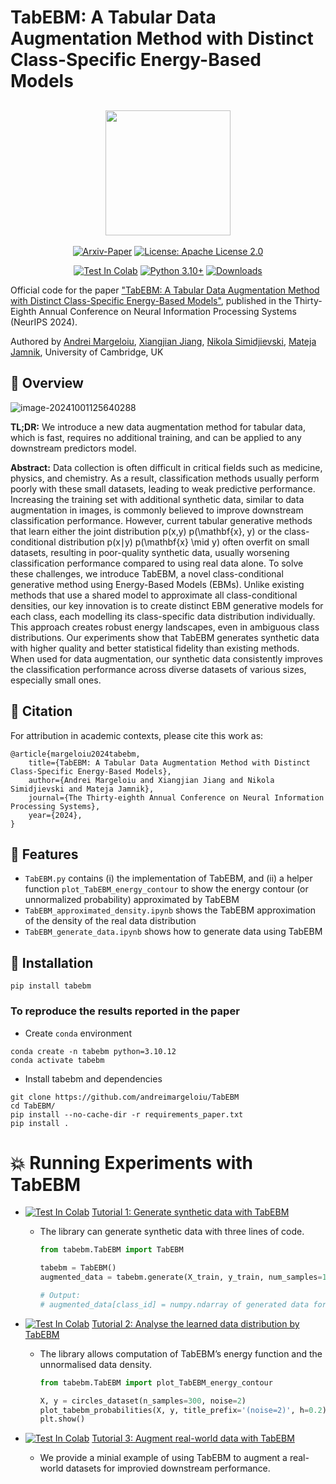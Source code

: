 # TabEBM: A Tabular Data Augmentation Method with Distinct Class-Specific Energy-Based Models

<h2 align="center">
  <img src="https://s2.loli.net/2024/10/01/uJjKCNfqhFcXyPM.png" height="200px">
</h2>

<div align="center">

[![Arxiv-Paper](https://img.shields.io/badge/Arxiv-Paper-olivegreen)](https://arxiv.org/abs/2409.16118)
[![License: Apache License 2.0](https://img.shields.io/badge/License-Apache%202.0-olivegreen.svg)](https://github.com/andreimargeloiu/TabEBM/blob/master/LICENSE)

[![Test In Colab](https://colab.research.google.com/assets/colab-badge.svg)](https://colab.research.google.com/github/andreimargeloiu/TabEBM/blob/main/TabEBM_approximated_density.ipynb)
[![Python 3.10+](https://img.shields.io/badge/python-3.10+-blue.svg)](https://www.python.org/downloads/release/python-3100/)
[![Downloads](https://static.pepy.tech/badge/tabebm)](https://pypi.org/project/tabebm/)

</div>

Official code for the paper ["TabEBM: A Tabular Data Augmentation Method with Distinct Class-Specific Energy-Based Models"](https://arxiv.org/abs/2409.16118), published in the Thirty-Eighth Annual Conference on Neural Information Processing Systems (NeurIPS 2024).

Authored by [Andrei Margeloiu](https://www.linkedin.com/in/andreimargeloiu/), [Xiangjian Jiang](https://silencex12138.github.io/), [Nikola Simidjievski](https://simidjievskin.github.io/), [Mateja Jamnik](https://www.cl.cam.ac.uk/~mj201/), University of Cambridge, UK

## 📌 Overview

![image-20241001125640288](https://s2.loli.net/2024/10/01/5loipZJdOrtVS3Q.png)

**TL;DR:** We introduce a new data augmentation method for tabular data, which is fast, requires no additional training, and can be applied to any downstream predictors model.

**Abstract:** Data collection is often difficult in critical fields such as medicine, physics, and chemistry. As a result, classification methods usually perform poorly with these small datasets, leading to weak predictive performance. Increasing the training set with additional synthetic data, similar to data augmentation in images, is commonly believed to improve downstream classification performance. However, current tabular generative methods that learn either the joint distribution p(x,y) p(\mathbf{x}, y)  or the class-conditional distribution p(x∣y) p(\mathbf{x} \mid y)  often overfit on small datasets, resulting in poor-quality synthetic data, usually worsening classification performance compared to using real data alone. To solve these challenges, we introduce TabEBM, a novel class-conditional generative method using Energy-Based Models (EBMs). Unlike existing methods that use a shared model to approximate all class-conditional densities, our key innovation is to create distinct EBM generative models for each class, each modelling its class-specific data distribution individually. This approach creates robust energy landscapes, even in ambiguous class distributions. Our experiments show that TabEBM generates synthetic data with higher quality and better statistical fidelity than existing methods. When used for data augmentation, our synthetic data consistently improves the classification performance across diverse datasets of various sizes, especially small ones.

## 📖 Citation

For attribution in academic contexts, please cite this work as:

```
@article{margeloiu2024tabebm,
	title={TabEBM: A Tabular Data Augmentation Method with Distinct Class-Specific Energy-Based Models},
	author={Andrei Margeloiu and Xiangjian Jiang and Nikola Simidjievski and Mateja Jamnik},
	journal={The Thirty-eighth Annual Conference on Neural Information Processing Systems},
	year={2024},
}
```

## 🔑 Features

- `TabEBM.py` contains (i) the implementation of TabEBM, and (ii) a helper function `plot_TabEBM_energy_contour` to show the energy contour (or unnormalized probability) approximated by TabEBM
- `TabEBM_approximated_density.ipynb` shows the TabEBM approximation of the density of the real data distribution
- `TabEBM_generate_data.ipynb` shows how to generate data using TabEBM

## 🚀 Installation

```
pip install tabebm
```

### To reproduce the results reported in the paper

- Create `conda` environment

```
conda create -n tabebm python=3.10.12
conda activate tabebm
```

- Install tabebm and dependencies

```
git clone https://github.com/andreimargeloiu/TabEBM
cd TabEBM/
pip install --no-cache-dir -r requirements_paper.txt
pip install .
```

# 💥 Running Experiments with TabEBM

- [![Test In Colab](https://colab.research.google.com/assets/colab-badge.svg)](https://colab.research.google.com/github/andreimargeloiu/TabEBM/blob/main/tutorials/tutorial1_generate_data.ipynb) [Tutorial 1: Generate synthetic data with TabEBM](https://github.com/andreimargeloiu/TabEBM/blob/main/tutorials/tutorial1_generate_data.ipynb)

  - The library can generate synthetic data with three lines of code.

    ```python
    from tabebm.TabEBM import TabEBM

    tabebm = TabEBM()
    augmented_data = tabebm.generate(X_train, y_train, num_samples=100)

    # Output:
    # augmented_data[class_id] = numpy.ndarray of generated data for a specific ’’class_id‘‘
    ```

- [![Test In Colab](https://colab.research.google.com/assets/colab-badge.svg)](https://colab.research.google.com/github/andreimargeloiu/TabEBM/blob/main/tutorials/tutorial2_approximated_density.ipynb) [Tutorial 2: Analyse the learned data distribution by TabEBM](https://github.com/andreimargeloiu/TabEBM/blob/main/tutorials/tutorial2_approximated_density.ipynb)

  - The library allows computation of TabEBM’s energy function and the unnormalised data density.

    ```python
    from tabebm.TabEBM import plot_TabEBM_energy_contour

    X, y = circles_dataset(n_samples=300, noise=2)
    plot_tabebm_probabilities(X, y, title_prefix='(noise=2)', h=0.2)
    plt.show()
    ```

- [![Test In Colab](https://colab.research.google.com/assets/colab-badge.svg)](https://colab.research.google.com/github/andreimargeloiu/TabEBM/blob/main/tutorials/tutorial3_augment_real_world_data.ipynb) [Tutorial 3: Augment real-world data with TabEBM](https://github.com/andreimargeloiu/TabEBM/blob/main/tutorials/tutorial3_augment_real_world_data.ipynb)

  - We provide a minial example of using TabEBM to augment a real-world datasets for improvied downstream performance.
